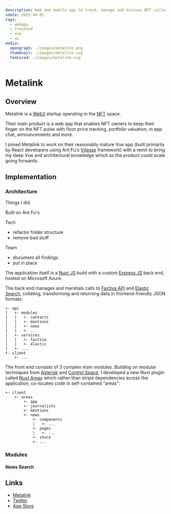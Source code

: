 ```yaml
---
description: Web and mobile app to track, manage and discuss NFT collections
xdate: 2022-04-01
tags:
  - webapp
  - frontend
  - vue
  - ui
media:
  opengraph: ./images/metalink.png
  thumbnail: ./images/metalink.svg
  featured: ./images/metalink.svg
---
```


# Metalink

## Overview

Metalink is a [Web3](https://ethereum.org/en/web3/) startup operating in the [NFT](https://www.theverge.com/22310188/nft-explainer-what-is-blockchain-crypto-art-faq) space.

Their main product is a web app that enables NFT owners to keep their finger on the NFT pulse with floor price tracking, portfolio valuation, in app chat, announcements and more.

I joined Metalink to work on their reasonably mature Vue app (built primarily by React developers using Ant Fu's [Vitesse](https://github.com/antfu/vitesse) framework) with a remit to bring my deep Vue and architectural knowledge which so the product could scale going forwards. 

## Implementation

### Architecture


Things I did

Built on Ant Fu's 


Tech

- refactor folder structure
- remove bad stuff

Team

- document all findings
- put in place 

The application itself is a [Nuxt JS](https://nuxtjs.org/) build with a custom [Express JS](https://expressjs.com/) back end, hosted on Microsoft Azure.

The back end manages and marshals calls to [Factiva API](https://www.factiva.com/CP_Developer/ProductHelp/FDK/FDK33/) and [Elastic Search](https://www.elastic.co/elasticsearch/), collating, transforming and returning data in frontend-friendly JSON formats:

```
+- api
|   +- modules
|   |   +- contacts
|   |   +- mentions
|   |   +- news
|   |   +- ...
|   +- services
|   |   +- factiva
|   |   +- elastic
|   +- ...
+- client
    +- ...
```

The front end consists of 3 complex main modules. Building on modular techniques from [Asterisk](/work/asterisk/) and [Control Space](/products/control-space), I developed a new Nuxt plugin called [Nuxt Areas](https://github.com/davestewart/nuxt-areas) which rather than stripe dependencies across the application, co-locates code in self-contained "areas":

```
+- client
    +- areas
        +- app
        +- journalists
        +- mentions
        +- news
            +- components
            |   +- ...
            +- pages
            |   +- ...
            +- store
            +- ...
```


### Modules

#### News Search


## Links

- [Metalink](https://metalink.com)
- [Twitter](https://twitter.com/metalinklabs)
- [App Store](https://apps.apple.com/us/app/metalink/id1614757016)
